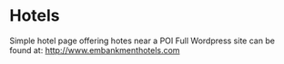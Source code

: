 Hotels
======

Simple hotel page offering hotes near a POI
Full Wordpress site can be found at: http://www.embankmenthotels.com
